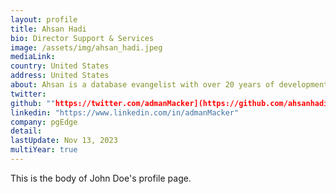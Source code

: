 ```yaml
---
layout: profile
title: Ahsan Hadi
bio: Director Support & Services
image: /assets/img/ahsan_hadi.jpeg
mediaLink: 
country: United States
address: United States
about: Ahsan is a database evangelist with over 20 years of development and management experience. He is passionate about databases, and has worked with Postgres and Oracle extensively throughout his career. With over 15 years of working with PostgreSQL, he has worked with companies like EDB as a Senior Director of Product Development, HighGo Software as VP of Product Development, and as a Programmer Analyst with British Telecom.
twitter: 
github: ""https://twitter.com/admanMacker](https://github.com/ahsanhadi"
linkedin: "https://www.linkedin.com/in/admanMacker"
company: pgEdge 
detail: 
lastUpdate: Nov 13, 2023
multiYear: true
---
```


This is the body of John Doe's profile page.
